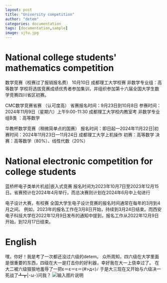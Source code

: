 ```yaml
---
layout: post
title: "University competition"
author: "detem"
categories: documentation
tags: [documentation,sample]
image: sjtu.jpg
---
```


# National college students' mathematics competition

数学竞赛（校赛过了报销报名费）
10月10日 成都理工大学校赛 非数学专业组：高等数学
学校将选拔竞赛成绩优秀者参加集训，并组织参加第十六届全国大学生数学竞赛四川省区初赛。

CMC数学竞赛省赛 （认可度高）
省赛报名时间：9月23日到10月8日
参赛时间：2024年11月9日（星期六）上午9:00-11:30 
成都理工大学校内教室考  非数学专业组B类 ：高等数学

华教杯数学竞赛（稍微简单点的国赛）
报名时间：即日起—2024年11月22日|初赛时间：2024年11月23日—11月24日
成都理工大学上机操作   初赛：高等数学
决赛：高等数学（80%）、线性代数（20%）



# National electronic competition for college students

蓝桥杯电子类单片机组|嵌入式竞赛
报名时间为2023年10月7日至2023年12月15日。省赛预计在2024年4月举行，而总决赛则计划在2024年6月中上旬进行

电子设计大赛，有校赛
全国大学生电子设计竞赛的报名时间通常在每年的3月到4月之间。
例如，2023年的报名工作在3月8日开始，持续到3月24日结束。而西安电子科技大学在2022年12月9日发布的通知中提到，报名工作从2022年12月9日开始，到12月17日结束。

# English

嘿，你好！我是考了一次都还没过六级的detem。
众所周知，四六级在大学里面是很重要的东西，四级在大一是打击你的好利器，幸好我在大一上侥幸过了。
在大二被六级狠狠地羞辱了一把ε＝ε＝ε＝(#>д<)ﾉ
于是大三现在又开始与六级决一死战了┻┳|･ω･)问我？
![输入图片说明](https://s21.ax1x.com/2024/09/24/pAQtWnJ.jpg)

 


